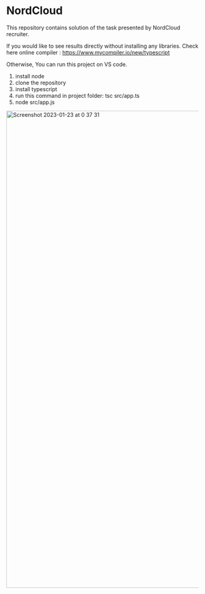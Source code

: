 # NordCloud
This repository contains solution of the task presented by NordCloud recruiter. 

If you would like to see results directly without installing any libraries.
Check here online compiler : https://www.mycompiler.io/new/typescript

Otherwise, You can run this project on VS code. 
1. install node
2. clone the repository
3. install typescript
4. run this command in project folder: tsc src/app.ts     
5.  node src/app.js   

<img width="1248" alt="Screenshot 2023-01-23 at 0 37 31" src="https://user-images.githubusercontent.com/36932308/213944132-4fb3462a-d5c9-48d4-b4b2-20674e2c3ffe.png">
